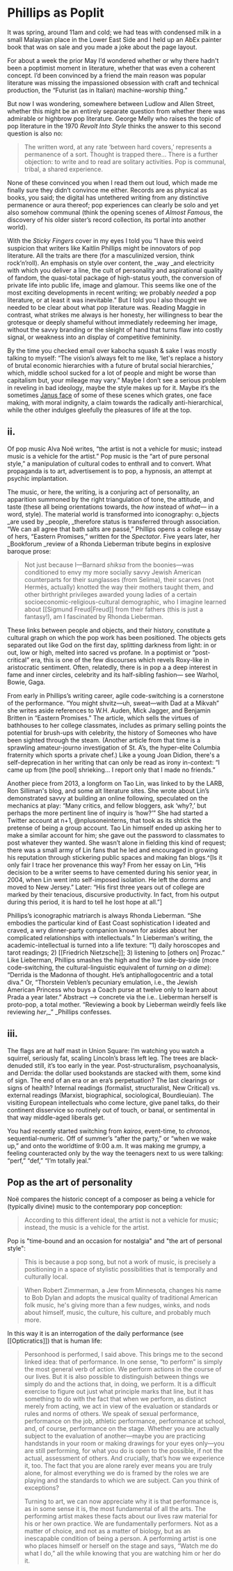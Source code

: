 # Phillips as Poplit

It was spring, around 11am and cold; we had teas with condensed milk in a small Malaysian place in the Lower East Side and I held up an AbEx painter book that was on sale and you made a joke about the page layout.

For about a week the prior May I’d wondered whether or why there hadn't been a poptimist moment in literature, whether that was even a coherent concept. I’d been convinced by a friend the main reason was popular literature was missing the impassioned obsession with craft and technical production, the “Futurist (as in Italian) machine-worship thing.”

But now I was wondering, somewhere between Ludlow and Allen Street, whether this might be an entirely separate question from whether there was admirable or highbrow pop literature. George Melly who raises the topic of pop literature in the 1970 _Revolt Into Style_ thinks the answer to this second question is also no: 

> The written word, at any rate ‘between hard covers,’ represents a permanence of a sort. Thought is trapped there... There is a further objection: to write and to read are solitary activities. Pop is communal, tribal, a shared experience.

None of these convinced you when I read them out loud, which made me finally sure they didn’t convince me either. Records are as physical as books, you said; the digital has untethered writing from any distinctive permanence or aura thereof; pop experiences can clearly be solo and yet also somehow communal (think the opening scenes of _Almost Famous_, the discovery of his older sister’s record collection, its portal into another world). 

With the _Sticky Fingers_ cover in my eyes I told you “I have this weird suspicion that writers like Kaitlin Phillips might be innovators of pop literature. All the traits are there (for a masculinized version, think rock’n’roll). An emphasis on style over content, the _way _and electricity with which you deliver a line, the cult of personality and aspirational quality of fandom, the quasi-total package of high-status youth, the conversion of private life into public life, image and glamour. This seems like one of the most exciting developments in recent writing; we probably _needed_ a pop literature, or at least it was inevitable.” But I told you I also thought we needed to be clear about what pop literature was. Reading Maggie in contrast, what strikes me always is her honesty, her willingness to bear the grotesque or deeply shameful without immediately redeeming her image, without the savvy branding or the sleight of hand that turns flaw into costly signal, or weakness into an display of competitive femininity. 

By the time you checked email over kabocha squash &amp; sake I was mostly talking to myself: “The vision’s always felt to me like, ‘let's replace a history of brutal economic hierarchies with a future of brutal social hierarchies,’ which, middle school sucked for a lot of people and might be worse than capitalism but, your mileage may vary.” Maybe I don’t see a serious problem in reveling in bad ideology, maybe the style makes up for it. Maybe it’s the sometimes [Janus face](https://twitter.com/peligrietzer/status/1175893123236597766) of some of these scenes which grates, one face making, with moral indignity, a claim towards the radically anti-hierarchical, while the other indulges gleefully the pleasures of life at the top.

## ii.

Of pop music Alva Noë writes, “the artist is not a vehicle for music; instead music is a vehicle for the artist.” Pop music is the “art of pure personal style,” a manipulation of cultural codes to enthrall and to convert. What propaganda is to art, advertisement is to pop, a hypnosis, an attempt at psychic implantation.

The music, or here, the writing, is a conjuring act of personality, an apparition summoned by the right triangulation of tone, the attitude, and taste (these all being orientations towards, the _how_ instead of _what—_ in a word, style). The material world is transformed into iconography: o_bjects _are used by _people, _therefore status is transferred through association. “We can all agree that bath salts are passé,” Phillips opens a college essay of hers, “Eastern Promises,” written for the _Spectator_. Five years later, her _Bookforum _review of a Rhonda Lieberman tribute begins in explosive baroque prose: 
> Not just because I—Barnard _shiksa_ from the boonies—was conditioned to envy my more socially savvy Jewish American counterparts for their sunglasses (from Selima), their scarves (not Hermès, actually) knotted the way their mothers taught them, and other birthright privileges awarded young ladies of a certain socioeconomic-religious-cultural demographic, who I imagine learned about [[Sigmund Freud|Freud]] from their fathers (this is just a fantasy!), am I fascinated by Rhonda Lieberman.

These links between people and objects, and their history, constitute a cultural graph on which the pop work has been positioned. The objects gets separated out like God on the first day, splitting darkness from light: in or out, low or high, melted into sacred vs profane. In a poptimist or “post-critical” era, this is one of the few discourses which revels Roxy-like in aristocratic sentiment. Often, relatedly, there is in pop a a deep interest in fame and inner circles, celebrity and its half-sibling fashion— see Warhol, Bowie, Gaga. 

From early in Phillips’s writing career, agile code-switching is a cornerstone of the performance. “You might shvitz—uh, sweat—with Dad at a Mikvah” she writes aside references to W.H. Auden, Mick Jagger, and Benjamin Britten in “Eastern Promises.” The article, which sells the virtues of bathhouses to her college classmates, includes as primary selling points the potential for brush-ups with celebrity, the history of Someones who have been sighted through the steam. (Another article from that time is a sprawling amateur-journo investigation of St. A’s, the hyper-elite Columbia fraternity which sports a private chef.) Like a young Joan Didion, there's a self-deprecation in her writing that can only be read as irony in-context: “I came up from [the pool] shrieking... I report only that I made no friends.”

Another piece from 2013, a longform on Tao Lin, was linked to by the LARB, Ron Silliman's blog, and some alt literature sites. She wrote about Lin’s demonstrated savvy at building an online following, speculated on the mechanics at play: “Many critics, and fellow bloggers, ask ‘why?,’ but perhaps the more pertinent line of inquiry is ‘how?’” She had started a Twitter account at n+1, @nplusoneinterns, that took as its shtick the pretense of being a group account. Tao Lin himself ended up asking her to make a similar account for him; she gave out the password to classmates to post whatever they wanted. She wasn’t alone in fielding this kind of request; there was a small army of Lin fans that he led and encouraged in growing his reputation through stickering public spaces and making fan blogs.^[Is it only fair I trace her provenance this way? From her essay on Lin, “His decision to be a writer seems to have cemented during his senior year, in 2004, when Lin went into self-imposed isolation. He left the dorms and moved to New Jersey.” Later: “His first three years out of college are marked by their tenacious, discursive productivity. In fact, from his output during this period, it is hard to tell he lost hope at all.”]

Phillips’s iconographic matriarch is always Rhonda Lieberman. “She embodies the particular kind of East Coast sophistication I ideated and craved, a wry dinner-party companion known for asides about her complicated relationships with intellectuals.” In Lieberman's writing, the academic-intellectual is turned into a life texture: “1) daily horoscopes and tarot readings; 2) [[Friedrich Nietzsche]]; 3) listening to [others on] Prozac.” Like Lieberman, Phillips smashes the high and the low side-by-side (more code-switching, the cultural-linguistic equivalent of _turning on a dime_): “Derrida is the Madonna of thought. He’s antiphallogocentric and a total diva.” Or, “Thorstein Veblen’s pecuniary emulation, i.e., the Jewish American Princess who buys a Coach purse at twelve only to learn about Prada a year later.” Abstract --&gt; concrete via the i.e.. Lieberman herself is proto-pop, a total mother. “Reviewing a book by Lieberman weirdly feels like reviewing _her_,_” _Phillips confesses.

## iii.

The flags are at half mast in Union Square: I’m watching you watch a squirrel, seriously fat, scaling Lincoln’s brass left leg. The trees are black-denuded still, it’s too early in the year. Post-structuralism, psychoanalysis, and Derrida: the dollar used bookstands are stacked with them, some kind of sign. The end of an era or an era’s perpetuation? The last clearings or signs of health? Internal readings (formalist, structuralist, New Critical) vs. external readings (Marxist, biographical, sociological, Bourdieuian). The visiting European intellectuals who come lecture, give panel talks, do their continent disservice so routinely out of touch, or banal, or sentimental in that way middle-aged liberals get.

You had recently started switching from _kairos_, event-time, to _chronos_, sequential-numeric. Off of summer’s “after the party,” or “when we wake up,” and onto the worldtime of 9:00 a.m. It was making me grumpy, a feeling counteracted only by the way the teenagers next to us were talking: “perf,” “def,” “I’m totally jeal.”

## Pop as the art of personality

Noë compares the historic concept of a composer as being a vehicle for (typically divine) music to the contemporary pop conception:

> According to this different ideal, the artist is not a vehicle for music; instead, the music is a vehicle for the artist.

Pop is "time-bound and an occasion for nostalgia" and "the art of personal style":

> This is because a pop song, but not a work of music, is precisely a positioning in a space of stylistic possibilities that is temporally and culturally local.

> When Robert Zimmerman, a Jew from Minnesota, changes his name to Bob Dylan and adopts the musical quality of traditional American folk music, he's giving more than a few nudges, winks, and nods about himself, music, the culture, his culture, and probably much more.

In this way it is an interrogation of the daily performance (see [[Opticratics]]) that is human life:

> Personhood is performed, I said above. This brings me to the second linked idea: that of performance. In one sense, “to perform” is simply the most general verb of action. We perform actions in the course of our lives. But it is also possible to distinguish between things we simply do and the actions that, in doing, we perform. It is a difficult exercise to figure out just what principle marks that line, but it has something to do with the fact that when we perform, as distinct merely from acting, we act in view of the evaluation or standards or rules and norms of others. We speak of sexual performance, performance on the job, athletic performance, performance at school, and, of course, performance on the stage. Whether you are actually subject to the evaluation of another—maybe you are practicing handstands in your room or making drawings for your eyes only—you are still performing, for what you do is open to the possible, if not the actual, assessment of others. And crucially, that’s how we experience it, too. The fact that you are alone rarely ever means you are truly alone, for almost everything we do is framed by the roles we are playing and the standards to which we are subject. Can you think of exceptions?
>
> Turning to art, we can now appreciate why it is that performance is, as in some sense it is, the most fundamental of all the arts. The performing artist makes these facts about our lives raw material for his or her own practice. We are fundamentally performers. Not as a matter of choice, and not as a matter of biology, but as an inescapable condition of being a person. A performing artist is one who places himself or herself on the stage and says, “Watch me do what I do,” all the while knowing that you are watching him or her do it.